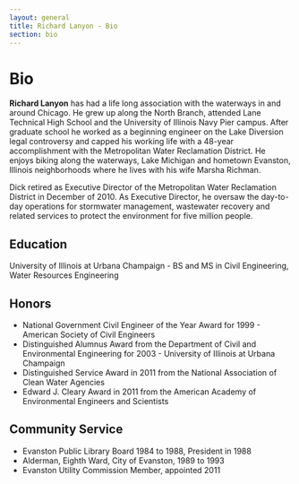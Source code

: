 ```yaml
---
layout: general
title: Richard Lanyon - Bio
section: bio
---
```


# Bio

__Richard Lanyon__ has had a life long association with the waterways in and around Chicago. He grew up along the North Branch, attended Lane Technical High School and the University of Illinois Navy Pier campus. After graduate school he worked as a beginning engineer on the Lake Diversion legal controversy and capped his working life with a 48-year accomplishment with the Metropolitan Water Reclamation District. He enjoys biking along the waterways, Lake Michigan and hometown Evanston, Illinois neighborhoods where he lives with his wife Marsha Richman.

Dick retired as Executive Director of the Metropolitan Water Reclamation District in December of 2010. As Executive Director, he oversaw the day-to-day operations for stormwater management, wastewater recovery and related services to protect the environment for five million people. 

## Education
University of Illinois at Urbana Champaign - BS and MS in Civil Engineering, Water Resources Engineering

## Honors  
* National Government Civil Engineer of the Year Award for 1999 - American Society of Civil Engineers
* Distinguished Alumnus Award from the Department of Civil and Environmental Engineering for 2003 - University of Illinois at Urbana Champaign
* Distinguished Service Award in 2011 from the National Association of Clean Water Agencies
* Edward J. Cleary Award in 2011 from the American Academy of Environmental Engineers and Scientists

## Community Service
* Evanston Public Library Board 1984 to 1988, President in 1988
* Alderman, Eighth Ward, City of Evanston, 1989 to 1993
* Evanston Utility Commission Member, appointed 2011
